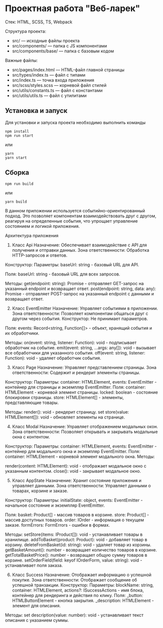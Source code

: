 # Проектная работа "Веб-ларек"

Стек: HTML, SCSS, TS, Webpack

Структура проекта:
- src/ — исходные файлы проекта
- src/components/ — папка с JS компонентами
- src/components/base/ — папка с базовым кодом

Важные файлы:
- src/pages/index.html — HTML-файл главной страницы
- src/types/index.ts — файл с типами
- src/index.ts — точка входа приложения
- src/scss/styles.scss — корневой файл стилей
- src/utils/constants.ts — файл с константами
- src/utils/utils.ts — файл с утилитами

## Установка и запуск
Для установки и запуска проекта необходимо выполнить команды

```
npm install
npm run start
```

или

```
yarn
yarn start
```
## Сборка

```
npm run build
```

или

```
yarn build
```
В данном приложении используется событийно-ориентированный подход. 
Это позволяет компонентам взаимодействовать друг с другом, реагируя на определенные события, что упрощает управление состоянием и логикой приложения.

Архитектура приложения
1. Класс Api
Назначение: Обеспечивает взаимодействие с API для получения и отправки данных.
Зона ответственности: Обработка HTTP-запросов и ответов.

Конструктор:
Параметры: baseUrl: string - базовый URL для API.

Поля:
baseUrl: string - базовый URL для всех запросов.

Методы:
get(endpoint: string): Promise<ApiResponse> - отправляет GET-запрос на указанный endpoint и возвращает ответ.
post(endpoint: string, data: any): Promise<ApiResponse> - отправляет POST-запрос на указанный endpoint с данными и возвращает ответ.

2. Класс EventEmitter
Назначение: Управляет событиями в приложении.
Зона ответственности: Позволяет компонентам общаться друг с другом через события.
Конструктор: Не принимает параметров.

Поля:
events: Record<string, Function[]> - объект, хранящий события и их обработчики.

Методы:
on(event: string, listener: Function): void - подписывает обработчик на событие.
emit(event: string, ...args: any[]): void - вызывает все обработчики для указанного события.
off(event: string, listener: Function): void - удаляет обработчик события.

3. Класс Page
Назначение: Управляет представлением страницы.
Зона ответственности: Содержит и рендерит элементы страницы.

Конструктор:
Параметры: container: HTMLElement, events: EventEmitter - контейнер для страницы и экземпляр EventEmitter.
Поля:
container: HTMLElement - корневой элемент страницы.
locked: boolean - состояние блокировки страницы.
store: HTMLElement[] - элементы, представляющие товары.

Методы:
render(): void - рендерит страницу.
set store(value: HTMLElement[]): void - обновляет элементы на странице.

4. Класс Modal
Назначение: Управляет отображением модальных окон.
Зона ответственности: Позволяет открывать и закрывать модальные окна с контентом.

Конструктор:
Параметры: container: HTMLElement, events: EventEmitter - контейнер для модального окна и экземпляр EventEmitter.
Поля:
container: HTMLElement - корневой элемент модального окна.
Методы:

render(content: HTMLElement): void - отображает модальное окно с указанным контентом.
close(): void - закрывает модальное окно.

5. Класс AppState
Назначение: Хранит состояние приложения и управляет данными.
Зона ответственности: Управляет данными о товарах, корзине и заказе.

Конструктор:
Параметры: initialState: object, events: EventEmitter - начальное состояние и экземпляр EventEmitter.

Поля:
basket: Product[] - массив товаров в корзине.
store: Product[] - массив доступных товаров.
order: IOrder - информация о текущем заказе.
formErrors: FormErrors - ошибки в формах.

Методы:
setStore(items: IProduct[]): void - устанавливает товары в хранилище.
addToBasket(product: Product): void - добавляет товар в корзину.
deleteFromBasket(id: string): void - удаляет товар из корзины.
getBasketAmount(): number - возвращает количество товаров в корзине.
getTotalBasketPrice(): number - возвращает общую сумму товаров в корзине.
setOrderField(field: keyof IOrderForm, value: string): void - устанавливает поля заказа.

6. Класс Success
Назначение: Отображает информацию о успешной покупке.
Зона ответственности: Отображает сообщение об успешной транзакции.
Конструктор:
Параметры: blockName: string, container: HTMLElement, actions?: ISuccessActions - имя блока, контейнер для рендеринга и действия по клику.
Поля:
_button: HTMLButtonElement - кнопка закрытия.
_description: HTMLElement - элемент для описания.

Методы:
set description(value: number): void - устанавливает текст описания с указанием суммы.